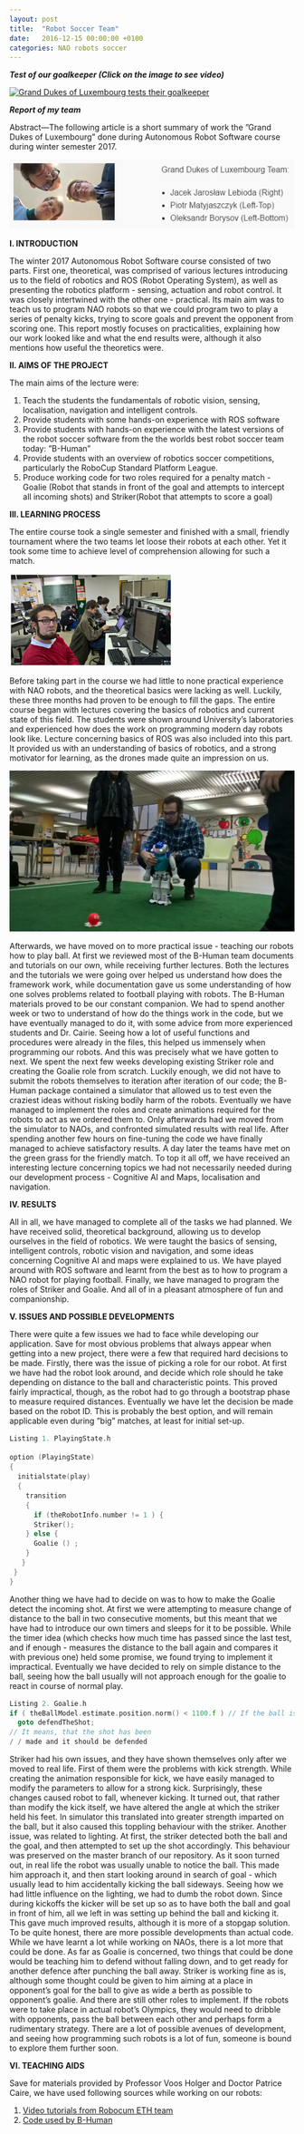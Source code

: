 ```yaml
---
layout: post
title:  "Robot Soccer Team"
date:   2016-12-15 00:00:00 +0100
categories: NAO robots soccer
---
```


***Test of our goalkeeper (Click on the image to see video)***

[![Grand Dukes of Luxembourg tests their goalkeeper](https://i.ytimg.com/vi/MgTiuLhjhVA/maxresdefault.jpg)](https://youtu.be/MgTiuLhjhVA)

***Report of my team***

Abstract—The following article is a short summary of work the ”Grand Dukes of Luxembourg” done during Autonomous Robot Software course during winter semester 2017.

![Our Team](/images/team.png)

**I. INTRODUCTION**

The winter 2017 Autonomous Robot Software course consisted of two parts.
First one, theoretical, was comprised of various lectures introducing us to the field of robotics and ROS (Robot Operating System), as well as presenting the robotics platform - sensing, actuation and robot control.
It was closely intertwined with the other one - practical. Its main aim was to teach us to program NAO robots so that we could program two to play a series of penalty kicks, trying to score goals and prevent the opponent from scoring one.
This report mostly focuses on practicalities, explaining how our work looked like and what the end results were, although it also mentions how useful the theoretics were.

**II. AIMS OF THE PROJECT**

The main aims of the lecture were:

1. Teach the students the fundamentals of robotic vision, sensing, localisation, navigation and intelligent controls.
2. Provide students with some hands-on experience with ROS software
3. Provide students with hands-on experience with the latest versions of the robot soccer software from the the worlds best robot soccer team today: ”B-Human”
4. Provide students with an overview of robotics soccer competitions, particularly the RoboCup Standard Platform League.
5. Produce working code for two roles required for a penalty match - Goalie (Robot that stands in front of the goal and attempts to intercept all incoming shots) and Striker(Robot that attempts to score a goal)

**III. LEARNING PROCESS**

The entire course took a single semester and finished with a small, friendly tournament where the two teams let loose their
robots at each other. Yet it took some time to achieve level of comprehension allowing for such a match. 

![Teams hard at work](/images/title23375445.png)

Before taking part in the course we had little to none practical experience with NAO robots, and the theoretical basics were lacking as well. Luckily, these three months had proven to be enough to fill the gaps. The entire course began with lectures covering the basics of robotics and current state of this field. The students were shown around University’s laboratories and experienced how does the work on programming modern day robots look like. Lecture concerning basics of ROS was also included into this part. It provided us with an understanding of basics of robotics, and a strong motivator for learning, as the drones made quite an impression on us.

![Life test](/images/WP_20161208_14_21_51_Pro_LI.jpg)

Afterwards, we have moved on to more practical issue - teaching our robots how to play ball. At first we reviewed most of the B-Human team documents and tutorials on our own, while receiving further lectures. Both the lectures and the tutorials we were going over helped us understand how does the framework work, while documentation gave us some understanding of how one solves problems related to football playing with robots.
The B-Human materials proved to be our constant companion. We had to spend another week or two to understand of how do the things work in the code, but we have eventually managed to do it, with some advice from more experienced students and Dr. Cairie. 
Seeing how a lot of useful functions and procedures were already in the files, this helped us immensely when programming our robots. And this was precisely what we have gotten to next. We spent the next few weeks developing existing Striker role and creating the Goalie role from scratch. Luckily enough, we did not have to submit the robots themselves to iteration after iteration of our code; the B-Human package contained a simulator that allowed us to test even the craziest ideas without risking bodily harm of the robots.
Eventually we have managed to implement the roles and create animations required for the robots to act as we ordered them to. Only afterwards had we moved from the simulator to NAOs, and confronted simulated results with real life. 
After spending another few hours on fine-tuning the code we have finally managed to achieve satisfactory results. 
A day later the teams have met on the green grass for the friendly match.
To top it all off, we have received an interesting lecture concerning topics we had not necessarily needed during our development process - Cognitive AI and Maps, localisation and navigation.

**IV. RESULTS**

All in all, we have managed to complete all of the tasks we had planned. We have received solid, theoretical background, allowing us to develop ourselves in the field of robotics. We were taught the basics of sensing, intelligent controls, robotic vision and navigation, and some ideas concerning Cognitive AI and maps were explained to us.
We have played around with ROS software and learnt from the best as to how to program a NAO robot for playing
football. Finally, we have managed to program the roles of Striker and Goalie. And all of in a pleasant atmosphere of fun and companionship.

**V. ISSUES AND POSSIBLE DEVELOPMENTS**

There were quite a few issues we had to face while developing our application. Save for most obvious problems
that always appear when getting into a new project, there were a few that required hard decisions to be made.
Firstly, there was the issue of picking a role for our robot. At first we have had the robot look around, and decide which
role should he take depending on distance to the ball and characteristic points. This proved fairly impractical, though,
as the robot had to go through a bootstrap phase to measure required distances. Eventually we have let the decision be
made based on the robot ID. This is probably the best option, and will remain applicable even during ”big” matches, at least
for initial set-up.

```C
Listing 1. PlayingState.h

option (PlayingState)
{
  initialstate(play)
  {
    transition
    {
      if (theRobotInfo.number != 1 ) {
      Striker();
    } else {
      Goalie () ;
    }
   }
 }
}
```

Another thing we have had to decide on was to how to make the Goalie detect the incoming shot. At first we were attempting to measure change of distance to the ball in two consecutive moments, but this meant that we have had to introduce our own timers and sleeps for it to be possible. While the timer idea (which checks how much time has passed since the last test, and if enough - measures the distance to the ball again and compares it with previous one) held some promise, we found trying to implement it impractical. Eventually we have decided to rely on simple distance to the ball, seeing how the ball usually will not approach enough for the goalie to react in course of normal play.

```C
Listing 2. Goalie.h
if ( theBallModel.estimate.position.norm() < 1100.f ) // If the ball is close enough
  goto defendTheShot;
// It means, that the shot has been
/ / made and it should be defended
```

Striker had his own issues, and they have shown themselves only after we moved to real life.
First of them were the problems with kick strength. While creating the animation responsible for kick, we have easily
managed to modify the parameters to allow for a strong kick. Surprisingly, these changes caused robot to fall, whenever
kicking. It turned out, that rather than modify the kick itself, we have altered the angle at which the striker held his feet. In simulator this translated into greater strength imparted on the ball, but it also caused this toppling behaviour with the striker. 
Another issue, was related to lighting. At first, the striker detected both the ball and the goal, and then attempted to set up the shot accordingly. This behaviour was preserved on the master branch of our repository. As it soon turned out, in real life the robot was usually unable to notice the ball. This made him approach it, and then start looking around in search of goal - which usually lead to him accidentally kicking the ball sideways.
Seeing how we had little influence on the lighting, we had to dumb the robot down. Since during kickoffs the kicker will
be set up so as to have both the ball and goal in front of him, all we left in was setting up behind the ball and kicking it.
This gave much improved results, although it is more of a stopgap solution. To be quite honest, there are more possible developments than actual code. While we have learnt a lot while working on NAOs, there is a lot more that could be done.
As far as Goalie is concerned, two things that could be done would be teaching him to defend without falling down, and to
get ready for another defence after punching the ball away. Striker is working fine as is, although some thought could
be given to him aiming at a place in opponent’s goal for the ball to give as wide a berth as possible to opponent’s goalie.
And there are still other roles to implement. If the robots were to take place in actual robot’s Olympics, they would need
to dribble with opponents, pass the ball between each other and perhaps form a rudimentary strategy. There are a lot of possible avenues of development, and seeing how programming such robots is a lot of fun, someone is bound to explore them further soon.

**VI. TEACHING AIDS**

Save for materials provided by Professor Voos Holger and Doctor Patrice Caire, we have used following sources while
working on our robots:

1. [Video tutorials from Robocum ETH team](https://www.youtube.com/playlist?list=PLX5LVYI-ZPJvrVhLjUKJLD9gZsKthsAKB)
2. [Code used by B-Human](https://www.b-human.de/downloads/publications/2013/CodeRelease2013.pdf)
